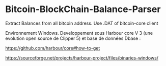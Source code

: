 # Bitcoin-BlockChain-Balance-Parser
Extract Balances from all bitcoin address. Use .DAT of bitcoin-core client

Environnement Windows.
Developpement sous Harbour core V 3 (une evolution open source de Clipper 5) et base de données Dbase :

https://github.com/harbour/core#how-to-get

https://sourceforge.net/projects/harbour-project/files/binaries-windows/


